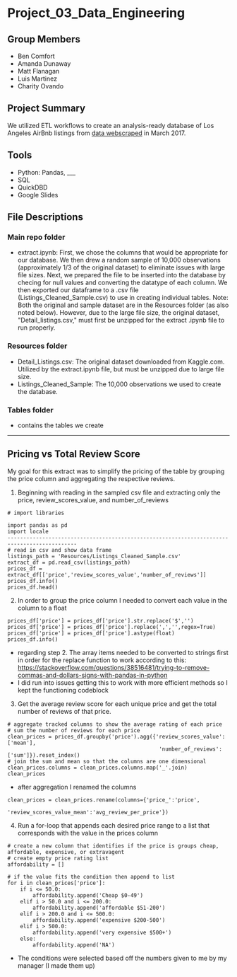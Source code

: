 # Project_03_Data_Engineering

## Group Members
- Ben Comfort
- Amanda Dunaway
- Matt Flanagan
- Luis Martinez
- Charity Ovando

## Project Summary
We utilized ETL workflows to create an analysis-ready database of Los Angeles AirBnb listings from [data webscraped](https://www.kaggle.com/datasets/oindrilasen/la-airbnb-listings) in March 2017.  

## Tools
- Python: Pandas, ___
- SQL
- QuickDBD
- Google Slides

## File Descriptions
### Main repo folder
- extract.ipynb: First, we chose the columns that would be appropriate for our database. We then drew a random sample of 10,000 observations (approximately 1/3 of the original dataset) to eliminate issues with large file sizes. Next, we prepared the file to be inserted into the database by checing for null values and converting the datatype of each column.  We then exported our dataframe to a .csv file (Listings_Cleaned_Sample.csv) to use in creating individual tables. Note: Both the original and sample dataset are in the Resources folder (as also noted below). However, due to the large file size, the original dataset, "Detail_listings.csv," must first be unzipped for the extract .ipynb file to run properly.
### Resources folder
- Detail_Listings.csv: The original dataset downloaded from Kaggle.com. Utilized by the extract.ipynb file, but must be unzipped due to large file size.
- Listings_Cleaned_Sample: The 10,000 observations we used to create the database.
### Tables folder
- contains the tables we create
-------------------------------------------------------------------------------------------
## Pricing vs Total Review Score

My goal for this extract was to simplify the pricing of the table by grouping the price column and aggregating the respective reviews. 

1. Beginning with reading in the sampled csv file and extracting only the price, review_scores_value, and number_of_reviews

```
# import libraries

import pandas as pd
import locale
--------------------------------------------------------------------------------------------
# read in csv and show data frame
listings_path = 'Resources/Listings_Cleaned_Sample.csv'
extract_df = pd.read_csv(listings_path)
prices_df = extract_df[['price','review_scores_value','number_of_reviews']]
prices_df.info()
prices_df.head()
```
2. In order to group the price column I needed to convert each value in the column to a float

```
prices_df['price'] = prices_df['price'].str.replace('$','')
prices_df['price'] = prices_df['price'].replace(',','',regex=True)
prices_df['price'] = prices_df['price'].astype(float)
prices_df.info()
```
- regarding step 2. The array items needed to be converted to strings first in order for the replace function to work according to this: https://stackoverflow.com/questions/38516481/trying-to-remove-commas-and-dollars-signs-with-pandas-in-python 
- I did run into issues getting this to work with more efficient methods so I kept the functioning codeblock

3. Get the average review score for each unique price and get the total number of reviews of that price.

```
# aggregate tracked columns to show the average rating of each price
# sum the number of reviews for each price
clean_prices = prices_df.groupby('price').agg({'review_scores_value':['mean'], 
                                                'number_of_reviews':['sum']}).reset_index()
# join the sum and mean so that the columns are one dimensional
clean_prices.columns = clean_prices.columns.map('_'.join)
clean_prices
```
- after aggregation I renamed the columns 
```
clean_prices = clean_prices.rename(columns={'price_':'price',
                             'review_scores_value_mean':'avg_review_per_price'})
```
4. Run a for-loop that appends each desired price range to a list that corresponds with the value in the prices column
```
# create a new column that identifies if the price is groups cheap, affordable, expensive, or extravagent
# create empty price rating list
affordability = []

# if the value fits the condition then append to list
for i in clean_prices['price']:
    if i <= 50.0:
        affordability.append('Cheap $0-49')
    elif i > 50.0 and i <= 200.0:
        affordability.append('affordable $51-200')
    elif i > 200.0 and i <= 500.0:
        affordability.append('expensive $200-500')
    elif i > 500.0:
        affordability.append('very expensive $500+')
    else:
        affordability.append('NA')
```
- The conditions were selected based off the numbers given to me by my manager (I made them up)
